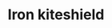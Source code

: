 ---
layout: item
title: Iron kiteshield
item-id: 1191
datatable: true
id: 1191
name: "Iron kiteshield"
monsters:
  - id: 2098
    name: "Hill Giant"
    combat_level: 28
    wiki_url: "https://oldschool.runescape.wiki/w/Hill_Giant#1"
    drops:
      - quantity: "1"
        noted: false
        rarity: 0.0234375
    image: "https://oldschool.runescape.wiki/images/5/5f/Hill_Giant.png?d162a"
---